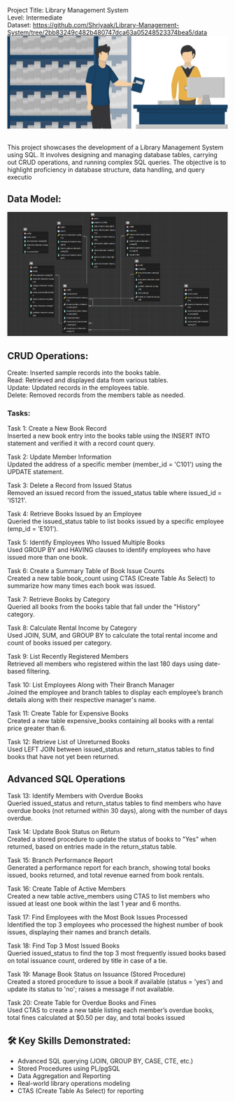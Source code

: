 
Project Title: Library Management System <br/>
Level: Intermediate <br/>
Dataset: https://github.com/Shriyaak/Library-Management-System/tree/2bb83249c482b480747dca63a05248523374bea5/data 
<br/>
![Page](https://github.com/Shriyaak/Library-Management-System/blob/116937053f30d865d6f32a9382698e592bb098d6/Screenshot%202025-04-19%20224918.png)

<br/>
This project showcases the development of a Library Management System using SQL. It involves designing and managing database tables, carrying out CRUD operations, and running complex SQL queries. The objective is to highlight proficiency in database structure, data handling, and query executio

## Data Model: 
![Model](https://github.com/Shriyaak/Library-Management-System/blob/116937053f30d865d6f32a9382698e592bb098d6/Data%20Model.png)
## CRUD Operations:  
Create: Inserted sample records into the books table. <br/>
Read: Retrieved and displayed data from various tables. <br/>
Update: Updated records in the employees table. <br/>
Delete: Removed records from the members table as needed. <br/> 

### Tasks: 

Task 1: Create a New Book Record <br/> 
Inserted a new book entry into the books table using the INSERT INTO statement and verified it with a record count query. <br/> 

Task 2: Update Member Information <br/> 
Updated the address of a specific member (member_id = 'C101') using the UPDATE statement. <br/> 

Task 3: Delete a Record from Issued Status <br/> 
Removed an issued record from the issued_status table where issued_id = 'IS121'. <br/> 

Task 4: Retrieve Books Issued by an Employee <br/> 
Queried the issued_status table to list books issued by a specific employee (emp_id = 'E101'). <br/> 

Task 5: Identify Employees Who Issued Multiple Books <br/> 
Used GROUP BY and HAVING clauses to identify employees who have issued more than one book. <br/> 

Task 6: Create a Summary Table of Book Issue Counts <br/> 
Created a new table book_count using CTAS (Create Table As Select) to summarize how many times each book was issued. <br/> 

Task 7: Retrieve Books by Category <br/> 
Queried all books from the books table that fall under the "History" category. <br/> 

Task 8: Calculate Rental Income by Category <br/> 
Used JOIN, SUM, and GROUP BY to calculate the total rental income and count of books issued per category. <br/> 

Task 9: List Recently Registered Members <br/> 
Retrieved all members who registered within the last 180 days using date-based filtering. <br/> 

Task 10: List Employees Along with Their Branch Manager <br/> 
Joined the employee and branch tables to display each employee’s branch details along with their respective manager's name. <br/> 

Task 11: Create Table for Expensive Books <br/> 
Created a new table expensive_books containing all books with a rental price greater than 6. <br/> 

Task 12: Retrieve List of Unreturned Books <br/> 
Used LEFT JOIN between issued_status and return_status tables to find books that have not yet been returned. <br/>  

## Advanced SQL Operations
Task 13: Identify Members with Overdue Books <br/>
Queried issued_status and return_status tables to find members who have overdue books (not returned within 30 days), along with the number of days overdue. <br/>

Task 14: Update Book Status on Return <br/>
Created a stored procedure to update the status of books to "Yes" when returned, based on entries made in the return_status table. <br/>

Task 15: Branch Performance Report <br/>
Generated a performance report for each branch, showing total books issued, books returned, and total revenue earned from book rentals. <br/>

Task 16: Create Table of Active Members <br/>
Created a new table active_members using CTAS to list members who issued at least one book within the last 1 year and 6 months. <br/>

Task 17: Find Employees with the Most Book Issues Processed <br/>
Identified the top 3 employees who processed the highest number of book issues, displaying their names and branch details. <br/>

Task 18: Find Top 3 Most Issued Books <br/>
Queried issued_status to find the top 3 most frequently issued books based on total issuance count, ordered by title in case of a tie. <br/>

Task 19: Manage Book Status on Issuance (Stored Procedure) <br/> 
Created a stored procedure to issue a book if available (status = 'yes') and update its status to 'no'; raises a message if not available. <br/>

Task 20: Create Table for Overdue Books and Fines <br/>
Used CTAS to create a new table listing each member’s overdue books, total fines calculated at $0.50 per day, and total books issued <br/>

## 🛠 Key Skills Demonstrated: 

- Advanced SQL querying (JOIN, GROUP BY, CASE, CTE, etc.) <br/>
- Stored Procedures using PL/pgSQL <br/>
- Data Aggregation and Reporting <br/>
- Real-world library operations modeling <br/>
- CTAS (Create Table As Select) for reporting <br/>
